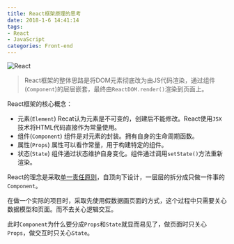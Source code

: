 ```yaml
---
title: React框架原理的思考
date: 2018-1-6 14:41:14
tags:
- React
- JavaScript
categories: Front-end
---
```


![React](/blog/images/20180213_react.png)

> React框架的整体思路是将DOM元素彻底改为由JS代码渲染，通过组件(`Component`)的层层嵌套，最终由`ReactDOM.render()`渲染到页面上。

React框架的核心概念：

- 元素(`Element`) Recat认为元素是不可变的，创建后不能修改。React使用`JSX`技术将HTML代码直接作为常量使用。
- 组件(`Component`) 组件是对元素的封装。拥有自身的生命周期函数。
- 属性(`Props`) 属性可以看作常量，用于构建特定的组件。
- 状态(`State`) 组件通过状态维护自身变化。组件通过调用`setState()`方法重新渲染。

React的理念是采取[单一责任原则](https://en.wikipedia.org/wiki/Single_responsibility_principle "Wiki")，自顶向下设计，一层层的拆分成只做一件事的`Component`。

在做一个实际的项目时，采取先使用假数据画页面的方式，这个过程中只需要关心数据模型和页面。而不去关心逻辑交互。

此时`Component`为什么要分成`Props`和`State`就显而易见了，做页面时只关心`Props`，做交互时只关心`State`。